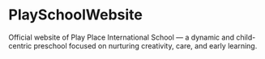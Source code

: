 # PlaySchoolWebsite
Official website of Play Place International School — a dynamic and child-centric preschool focused on nurturing creativity, care, and early learning.
